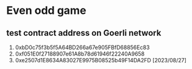# Even odd game

## test contract address on Goerli network

1. 0xbD0c75f3b5f5A64BD266a67e905FBfD68856Ec83
2. 0xf051E0f27188907e61A8b78d61946f22240A9658
3. 0xe2507d1E8634A83027E9975B08525b49F14DA2FD [2023/08/27]